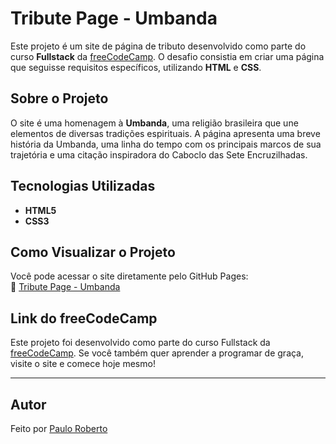 # Tribute Page - Umbanda

Este projeto é um site de página de tributo desenvolvido como parte do curso **Fullstack** da [freeCodeCamp](https://www.freecodecamp.org/). O desafio consistia em criar uma página que seguisse requisitos específicos, utilizando **HTML** e **CSS**.

## Sobre o Projeto

O site é uma homenagem à **Umbanda**, uma religião brasileira que une elementos de diversas tradições espirituais. A página apresenta uma breve história da Umbanda, uma linha do tempo com os principais marcos de sua trajetória e uma citação inspiradora do Caboclo das Sete Encruzilhadas.

## Tecnologias Utilizadas

- **HTML5**
- **CSS3**

## Como Visualizar o Projeto

Você pode acessar o site diretamente pelo GitHub Pages:  
🔗 [Tribute Page - Umbanda](https://tribute-page-umbanda.vercel.app/)

## Link do freeCodeCamp

Este projeto foi desenvolvido como parte do curso Fullstack da [freeCodeCamp](https://www.freecodecamp.org/). Se você também quer aprender a programar de graça, visite o site e comece hoje mesmo!

---

## Autor

Feito por [Paulo Roberto](https://github.com/speedinfected)